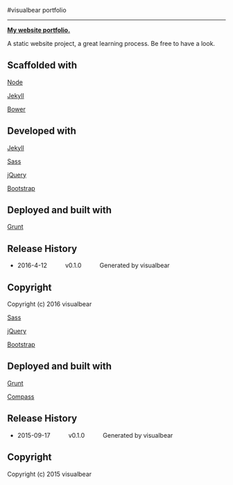
#visualbear portfolio

---


**[My website portfolio.](http://www.visualbear.com)**

A static website project, a great learning process. 
Be free to have a look.



## Scaffolded with
[Node](https://nodejs.org/en/)

[Jekyll](https://jekyllrb.com)

[Bower](https://github.com/bower/bower)


## Developed with
[Jekyll](https://jekyllrb.com)

[Sass](https://github.com/sass/sass)

[jQuery](https://github.com/jquery/jquery)

[Bootstrap](https://github.com/twbs/bootstrap)

## Deployed and built with 
[Grunt](https://github.com/gruntjs/grunt)

## Release History
 * 2016-4-12   v0.1.0   Generated by visualbear

## Copyright

Copyright (c) 2016 visualbear

[Sass](https://github.com/sass/sass)

[jQuery](https://github.com/jquery/jquery)

[Bootstrap](https://github.com/twbs/bootstrap)

## Deployed and built with 
[Grunt](https://github.com/gruntjs/grunt)

[Compass](https://github.com/Compass/compass)

## Release History
 * 2015-09-17   v0.1.0   Generated by visualbear

## Copyright

Copyright (c) 2015 visualbear